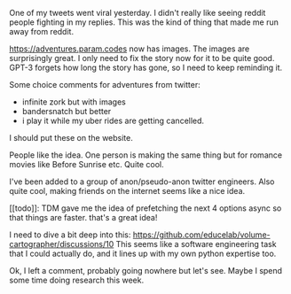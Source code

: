 
One of my tweets went viral yesterday. I didn't really like seeing reddit
people fighting in my replies. This was the kind of thing that made
me run away from reddit.

https://adventures.param.codes now has images. The images are surprisingly
great. I only need to fix the story now for it to be quite good. GPT-3 forgets
how long the story has gone, so I need to keep reminding it.

Some choice comments for adventures from twitter:

- infinite zork but with images
- bandersnatch but better
- i play it while my uber rides are getting cancelled.

I should put these on the website.

People like the idea. One person is making the same thing but for
romance movies like Before Sunrise etc. Quite cool.

I've been added to a group of anon/pseudo-anon twitter engineers.
Also quite cool, making friends on the internet seems like a nice idea.

[[todo]]: TDM gave me the idea of prefetching the next 4 options async so
that things are faster. that's a great idea!

I need to dive a bit deep into this: https://github.com/educelab/volume-cartographer/discussions/10
This seems like a software engineering task that I could actually do, and it lines up with my
own python expertise too.

Ok, I left a comment, probably going nowhere but let's see. Maybe I spend some time doing
research this week.
